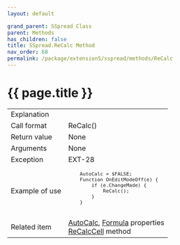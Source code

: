 ```yaml
---
layout: default

grand_parent: SSpread Class
parent: Methods
has_children: false
title: SSpread.ReCalc Method
nav_order: 68
permalink: /package/extension5/sspread/methods/ReCalc
---
```

# {{ page.title }}

<table>
  <tr>
    <td>Explanation</td>
    <td colspan="2"></td>
  </tr>
  <tr>
    <td>Call format</td>
    <td colspan="2">ReCalc()</td>
  </tr>
  <tr>
    <td>Return value</td>
    <td colspan="2">None</td>
  </tr>  
  <tr>
    <td>Arguments</td>
    <td colspan="2">None</td>
  </tr>
  <tr>
    <td>Exception</td>
    <td>EXT-28</td>
    <td></td>
  </tr>
  <tr>
    <td>Example of use</td>
    <td colspan="2"><code><pre>
    AutoCalc = $FALSE;
    Function OnEditModeOff(e) {
        if (e.ChangeMade) {
            ReCalc();
        }
    }
    </pre></code></td>
  </tr>
  <tr>
    <td>Related item</td>
    <td colspan="2"><a href="/package/extension5/sspread/properties/autocalc">AutoCalc</a>, <a href="/package/extension5/sspread/properties/formula">Formula</a> properties<br><a href="/package/extension5/sspread/methods/ReCalcCell">ReCalcCell</a> method</td>
  </tr>
</table>
